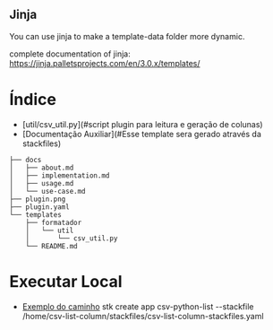 
## Jinja

You can use jinja to make a template-data folder more dynamic.

complete documentation of jinja: https://jinja.palletsprojects.com/en/3.0.x/templates/

# Índice
* [util/csv_util.py](#script plugin para leitura e geração de colunas)
* [Documentação Auxiliar](#Esse template sera gerado através da stackfiles)

```
├── docs
│   ├── about.md
│   ├── implementation.md
│   ├── usage.md
│   └── use-case.md
├── plugin.png
├── plugin.yaml
└── templates
    ├── formatador
    │   └── util
    │       └── csv_util.py
    └── README.md

```

# Executar Local
* [Exemplo do caminho](#/home/pasta/pasta/csv-list-column/stackfiles/csv-list-column-stackfiles.yaml)
stk create app csv-python-list --stackfile /home/csv-list-column/stackfiles/csv-list-column-stackfiles.yaml